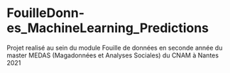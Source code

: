 # FouilleDonn-es_MachineLearning_Predictions
Projet realisé au sein du module Fouille de données en seconde année du master MEDAS (Magadonnées et Analyses Sociales) du CNAM à Nantes 2021
